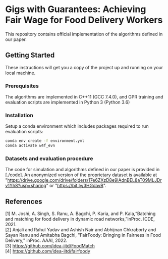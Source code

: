 # Gigs with Guarantees: Achieving Fair Wage for Food Delivery Workers

This repository contains official implementation of the algorithms defined in our paper.

## Getting Started

These instructions will get you a copy of the project up and running on your local machine.

### Prerequisites

The algorithms are implemented in C++11 (GCC 7.4.0), and GPR training and evaluation scripts are implemented in Python 3 (Python 3.6)

### Installation

Setup a conda environment which includes packages required to run evaluation scripts:

```bash
conda env create -f environment.yml
conda activate w4f_evn
```

### Datasets and evaluation procedure

The code for simulation and algorithms defined in our paper is provided in [./code]. An anonymized version of the proprietary dataset is available at "https://drive.google.com/drive/folders/17e6ZXzD8e9lAdnBEL8aT09MLJDrv1Yh8?usp=sharing" or "https://bit.ly/3HGdavB".


## References

[1] M.  Joshi,  A.  Singh,  S.  Ranu,  A.  Bagchi,  P.  Karia,  and  P.  Kala,“Batching and matching for food delivery in dynamic road networks,”inProc. ICDE, 2021.<br>
[2] Anjali and Rahul Yadav and Ashish Nair and Abhijnan Chkraborty and Sayan Ranu and Amitabha Bagchi, "FairFoody: Bringing in Fairness in Food Delivery," inProc. AAAI, 2022.<br>
[3] https://github.com/idea-iitd/FoodMatch<br>
[4] https://github.com/idea-iitd/fairfoody<br>